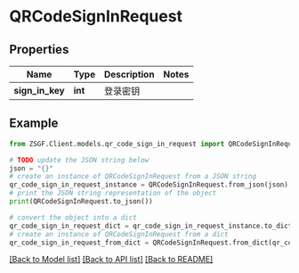 # QRCodeSignInRequest


## Properties

Name | Type | Description | Notes
------------ | ------------- | ------------- | -------------
**sign_in_key** | **int** | 登录密钥 | 

## Example

```python
from ZSGF.Client.models.qr_code_sign_in_request import QRCodeSignInRequest

# TODO update the JSON string below
json = "{}"
# create an instance of QRCodeSignInRequest from a JSON string
qr_code_sign_in_request_instance = QRCodeSignInRequest.from_json(json)
# print the JSON string representation of the object
print(QRCodeSignInRequest.to_json())

# convert the object into a dict
qr_code_sign_in_request_dict = qr_code_sign_in_request_instance.to_dict()
# create an instance of QRCodeSignInRequest from a dict
qr_code_sign_in_request_from_dict = QRCodeSignInRequest.from_dict(qr_code_sign_in_request_dict)
```
[[Back to Model list]](../README.md#documentation-for-models) [[Back to API list]](../README.md#documentation-for-api-endpoints) [[Back to README]](../README.md)


